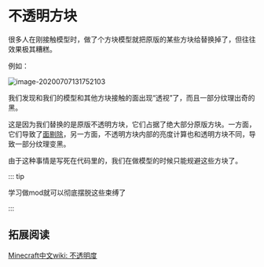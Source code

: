 # 不透明方块

很多人在刚接触模型时，做了个方块模型就把原版的某些方块给替换掉了，但往往效果极其糟糕。

例如：

![image-20200707131752103](opaque.assets/image-20200707131752103.png)

我们发现和我们的模型和其他方块接触的面出现“透视”了，而且一部分纹理出奇的黑。

这是因为我们替换的是原版不透明方块，它们占据了绝大部分原版方块。一方面，它们导致了[面剔除](cullface.md)，另一方面，不透明方块内部的亮度计算也和透明方块不同，导致一部分纹理变黑。

由于这种事情是写死在代码里的，我们在做模型的时候只能规避这些方块了。

::: tip

学习做mod就可以彻底摆脱这些束缚了

:::

## 拓展阅读

[Minecraft中文wiki: 不透明度](https://minecraft-zh.gamepedia.com/教程/不透明度)
